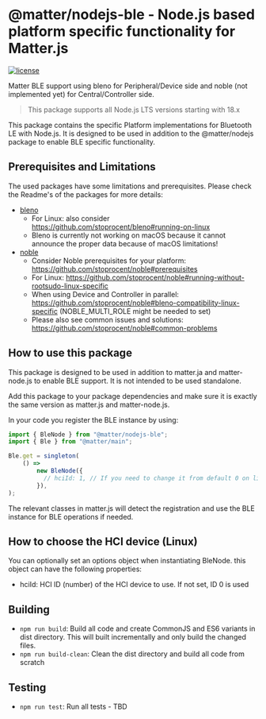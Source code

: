 # @matter/nodejs-ble - Node.js based platform specific functionality for Matter.js

[![license](https://img.shields.io/badge/license-Apache2-green.svg?style=flat)](https://raw.githubusercontent.com/mfucci/node-matter/master/LICENSE) 

Matter BLE support using bleno for Peripheral/Device side and noble (not implemented yet) for Central/Controller side.

> This package supports all Node.js LTS versions starting with 18.x

This package contains the specific Platform implementations for Bluetooth LE with Node.js. It is designed to be used in addition to the @matter/nodejs package to enable BLE specific functionality.

## Prerequisites and Limitations

The used packages have some limitations and prerequisites. Please check the Readme's of the packages for more details:
* [bleno](https://github.com/abandonware/bleno#readme)
  * For Linux: also consider https://github.com/stoprocent/bleno#running-on-linux
  * Bleno is currently not working on macOS because it cannot announce the proper data because of macOS limitations!
* [noble](https://github.com/abandonware/noble#readme)
  * Consider Noble prerequisites for your platform: https://github.com/stoprocent/noble#prerequisites
  * For Linux: https://github.com/stoprocent/noble#running-without-rootsudo-linux-specific
  * When using Device and Controller in parallel: https://github.com/stoprocent/noble#bleno-compatibility-linux-specific (NOBLE_MULTI_ROLE might be needed to set)
  * Please also see common issues and solutions: https://github.com/stoprocent/noble#common-problems

## How to use this package
This package is designed to be used in addition to matter.ja and matter-node.js to enable BLE support. It is not intended to be used standalone.

Add this package to your package dependencies and make sure it is exactly the same version as matter.js and matter-node.js.

In your code you register the BLE instance by using:
```javascript
import { BleNode } from "@matter/nodejs-ble";
import { Ble } from "@matter/main";

Ble.get = singleton(
    () =>
        new BleNode({
          // hciId: 1, // If you need to change it from default 0 on linux systems
        }),
);
```

The relevant classes in matter.js will detect the registration and use the BLE instance for BLE operations if needed.

## How to choose the HCI device (Linux)

You can optionally set an options object when instantiating BleNode. this object can have the following properties:
* hciId: HCI ID (number) of the HCI device to use. If not set, ID 0 is used

## Building

* `npm run build`: Build all code and create CommonJS and ES6 variants in dist directory. This will built incrementally and only build the changed files.
* `npm run build-clean`: Clean the dist directory and build all code from scratch

## Testing

* `npm run test`: Run all tests - TBD
